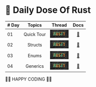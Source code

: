 # 🧵 Daily Dose Of Rust

|# Day | Topics | Thread | Docs |
|------|:------:|:------:|:------:|
| 01  | Quick Tour | <a href="https://twitter.com/wiseaidev/status/1647625673073127427"><img src="./assets/banner.jpeg" width="60px" alt="banner"></a> | [🦀](https://doc.rust-lang.org/book/) |
| 02  | Structs | <a href="https://twitter.com/wiseaidev/status/1647881627035377664"><img src="./assets/banner.jpeg" width="60px" alt="banner"></a> | [🦀](https://doc.rust-lang.org/rust-by-example/custom_types/structs.html) |
| 03  | Enums | <a href="https://twitter.com/wiseaidev/status/1648356056781799426"><img src="./assets/banner.jpeg" width="60px" alt="banner"></a> | [🦀](https://doc.rust-lang.org/book/ch06-00-enums.html) |
| 04  | Generics | <a href="https://twitter.com/wiseaidev/status/1648016020060119049"><img src="./assets/banner.jpeg" width="60px" alt="banner"></a> | [🦀](https://doc.rust-lang.org/book/ch10-00-generics.html) |

🦀🦀 HAPPY CODING 🦀🦀